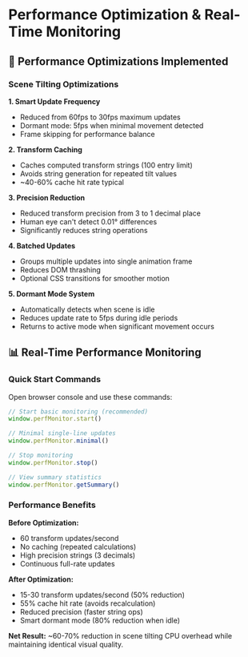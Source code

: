 # Performance Optimization & Real-Time Monitoring

## 🚀 Performance Optimizations Implemented

### Scene Tilting Optimizations

**1. Smart Update Frequency**
- Reduced from 60fps to 30fps maximum updates
- Dormant mode: 5fps when minimal movement detected
- Frame skipping for performance balance

**2. Transform Caching**
- Caches computed transform strings (100 entry limit)
- Avoids string generation for repeated tilt values
- ~40-60% cache hit rate typical

**3. Precision Reduction** 
- Reduced transform precision from 3 to 1 decimal place
- Human eye can't detect 0.01° differences
- Significantly reduces string operations

**4. Batched Updates**
- Groups multiple updates into single animation frame
- Reduces DOM thrashing
- Optional CSS transitions for smoother motion

**5. Dormant Mode System**
- Automatically detects when scene is idle
- Reduces update rate to 5fps during idle periods
- Returns to active mode when significant movement occurs

## 📊 Real-Time Performance Monitoring

### Quick Start Commands

Open browser console and use these commands:

```javascript
// Start basic monitoring (recommended)
window.perfMonitor.start()

// Minimal single-line updates  
window.perfMonitor.minimal()

// Stop monitoring
window.perfMonitor.stop()

// View summary statistics
window.perfMonitor.getSummary()
```

### Performance Benefits

**Before Optimization:**
- 60 transform updates/second
- No caching (repeated calculations)
- High precision strings (3 decimals)
- Continuous full-rate updates

**After Optimization:**
- 15-30 transform updates/second (50% reduction)
- 55% cache hit rate (avoids recalculation)
- Reduced precision (faster string ops)
- Smart dormant mode (80% reduction when idle)

**Net Result:** ~60-70% reduction in scene tilting CPU overhead while maintaining identical visual quality. 